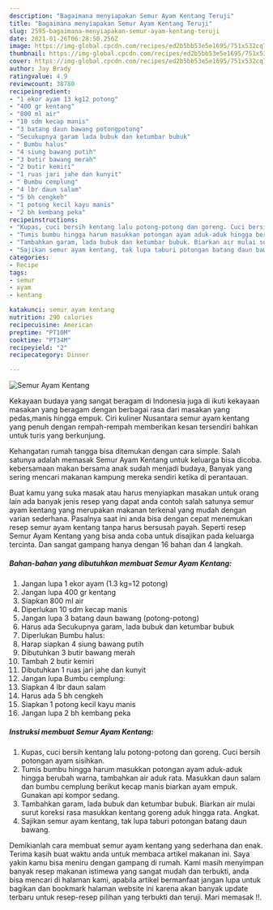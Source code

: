 ```yaml
---
description: "Bagaimana menyiapakan Semur Ayam Kentang Teruji"
title: "Bagaimana menyiapakan Semur Ayam Kentang Teruji"
slug: 2595-bagaimana-menyiapakan-semur-ayam-kentang-teruji
date: 2021-01-26T06:28:50.256Z
image: https://img-global.cpcdn.com/recipes/ed2b5bb53e5e1695/751x532cq70/semur-ayam-kentang-foto-resep-utama.jpg
thumbnail: https://img-global.cpcdn.com/recipes/ed2b5bb53e5e1695/751x532cq70/semur-ayam-kentang-foto-resep-utama.jpg
cover: https://img-global.cpcdn.com/recipes/ed2b5bb53e5e1695/751x532cq70/semur-ayam-kentang-foto-resep-utama.jpg
author: Jay Brady
ratingvalue: 4.9
reviewcount: 38780
recipeingredient:
- "1 ekor ayam 13 kg12 potong"
- "400 gr kentang"
- "800 ml air"
- "10 sdm kecap manis"
- "3 batang daun bawang potongpotong"
- "Secukupnya garam lada bubuk dan ketumbar bubuk"
- " Bumbu halus"
- "4 siung bawang putih"
- "3 butir bawang merah"
- "2 butir kemiri"
- "1 ruas jari jahe dan kunyit"
- " Bumbu cemplung"
- "4 lbr daun salam"
- "5 bh cengkeh"
- "1 potong kecil kayu manis"
- "2 bh kembang peka"
recipeinstructions:
- "Kupas, cuci bersih kentang lalu potong-potong dan goreng. Cuci bersih potongan ayam sisihkan."
- "Tumis bumbu hingga harum masukkan potongan ayam aduk-aduk hingga berubah warna, tambahkan air aduk rata. Masukkan daun salam dan bumbu cemplung berikut kecap manis biarkan ayam empuk. Gunakan api kompor sedang."
- "Tambahkan garam, lada bubuk dan ketumbar bubuk. Biarkan air mulai surut koreksi rasa masukkan kentang goreng aduk hingga rata. Angkat."
- "Sajikan semur ayam kentang, tak lupa taburi potongan batang daun bawang."
categories:
- Recipe
tags:
- semur
- ayam
- kentang

katakunci: semur ayam kentang 
nutrition: 290 calories
recipecuisine: American
preptime: "PT10M"
cooktime: "PT34M"
recipeyield: "2"
recipecategory: Dinner

---
```



![Semur Ayam Kentang](https://img-global.cpcdn.com/recipes/ed2b5bb53e5e1695/751x532cq70/semur-ayam-kentang-foto-resep-utama.jpg)

Kekayaan budaya yang sangat beragam di Indonesia juga di ikuti kekayaan masakan yang beragam dengan berbagai rasa dari masakan yang pedas,manis hingga empuk. Ciri kuliner Nusantara semur ayam kentang yang penuh dengan rempah-rempah memberikan kesan tersendiri bahkan untuk turis yang berkunjung.


Kehangatan rumah tangga bisa ditemukan dengan cara simple. Salah satunya adalah memasak Semur Ayam Kentang untuk keluarga bisa dicoba. kebersamaan makan bersama anak sudah menjadi budaya, Banyak yang sering mencari makanan kampung mereka sendiri ketika di perantauan.



Buat kamu yang suka masak atau harus menyiapkan masakan untuk orang lain ada banyak jenis resep yang dapat anda contoh salah satunya semur ayam kentang yang merupakan makanan terkenal yang mudah dengan varian sederhana. Pasalnya saat ini anda bisa dengan cepat menemukan resep semur ayam kentang tanpa harus bersusah payah.
Seperti resep Semur Ayam Kentang yang bisa anda coba untuk disajikan pada keluarga tercinta. Dan sangat gampang hanya dengan 16 bahan dan 4 langkah.


<!--inarticleads1-->

##### Bahan-bahan yang dibutuhkan membuat Semur Ayam Kentang:

1. Jangan lupa 1 ekor ayam (1.3 kg=12 potong)
1. Jangan lupa 400 gr kentang
1. Siapkan 800 ml air
1. Diperlukan 10 sdm kecap manis
1. Jangan lupa 3 batang daun bawang (potong-potong)
1. Harus ada Secukupnya garam, lada bubuk dan ketumbar bubuk
1. Diperlukan  Bumbu halus:
1. Harap siapkan 4 siung bawang putih
1. Dibutuhkan 3 butir bawang merah
1. Tambah 2 butir kemiri
1. Dibutuhkan 1 ruas jari jahe dan kunyit
1. Jangan lupa  Bumbu cemplung:
1. Siapkan 4 lbr daun salam
1. Harus ada 5 bh cengkeh
1. Siapkan 1 potong kecil kayu manis
1. Jangan lupa 2 bh kembang peka




<!--inarticleads2-->

##### Instruksi membuat  Semur Ayam Kentang:

1. Kupas, cuci bersih kentang lalu potong-potong dan goreng. Cuci bersih potongan ayam sisihkan.
1. Tumis bumbu hingga harum masukkan potongan ayam aduk-aduk hingga berubah warna, tambahkan air aduk rata. Masukkan daun salam dan bumbu cemplung berikut kecap manis biarkan ayam empuk. Gunakan api kompor sedang.
1. Tambahkan garam, lada bubuk dan ketumbar bubuk. Biarkan air mulai surut koreksi rasa masukkan kentang goreng aduk hingga rata. Angkat.
1. Sajikan semur ayam kentang, tak lupa taburi potongan batang daun bawang.




Demikianlah cara membuat semur ayam kentang yang sederhana dan enak. Terima kasih buat waktu anda untuk membaca artikel makanan ini. Saya yakin kamu bisa meniru dengan gampang di rumah. Kami masih menyimpan banyak resep makanan istimewa yang sangat mudah dan terbukti, anda bisa mencari di halaman kami, apabila artikel bermanfaat jangan lupa untuk bagikan dan bookmark halaman website ini karena akan banyak update terbaru untuk resep-resep pilihan yang terbukti dan teruji. Mari memasak !!. 
